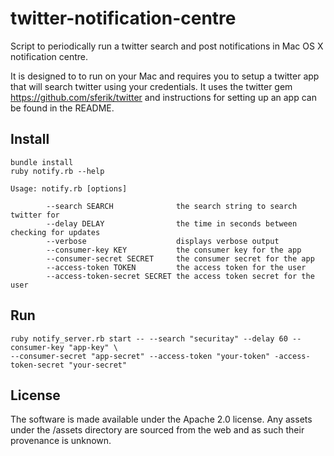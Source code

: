 # twitter-notification-centre

Script to periodically run a twitter search and post notifications in Mac OS X notification centre.

It is designed to to run on your Mac and requires you to setup a twitter app that will search twitter using your credentials.  It uses the twitter gem https://github.com/sferik/twitter and instructions for setting up an app can be found in the README.

## Install

```
bundle install
ruby notify.rb --help

Usage: notify.rb [options]

        --search SEARCH              the search string to search twitter for
        --delay DELAY                the time in seconds between checking for updates
        --verbose                    displays verbose output
        --consumer-key KEY           the consumer key for the app
        --consumer-secret SECRET     the consumer secret for the app
        --access-token TOKEN         the access token for the user
        --access-token-secret SECRET the access token secret for the user
```

## Run

```
ruby notify_server.rb start -- --search "securitay" --delay 60 --consumer-key "app-key" \
--consumer-secret "app-secret" --access-token "your-token" -access-token-secret "your-secret"
```

## License

The software is made available under the Apache 2.0 license.  Any assets under the /assets directory are sourced from the web and as such their provenance is unknown.
